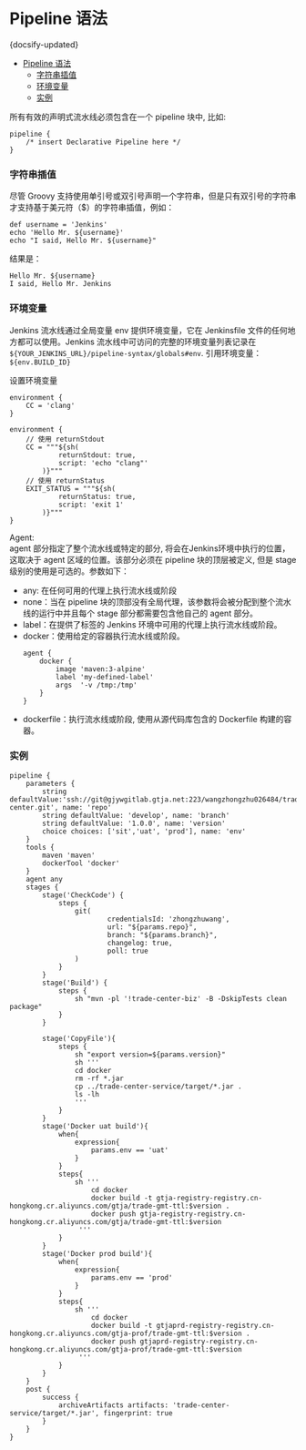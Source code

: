 # Pipeline 语法
{docsify-updated}

- [Pipeline 语法](#pipeline-语法)
	- [字符串插值](#字符串插值)
	- [环境变量](#环境变量)
	- [实例](#实例)


所有有效的声明式流水线必须包含在一个 pipeline 块中, 比如:
```
pipeline {
    /* insert Declarative Pipeline here */
}
```

### 字符串插值
尽管 Groovy 支持使用单引号或双引号声明一个字符串，但是只有双引号的字符串才支持基于美元符（$）的字符串插值，例如：
```
def username = 'Jenkins'
echo 'Hello Mr. ${username}'
echo "I said, Hello Mr. ${username}"
```
结果是：
```
Hello Mr. ${username}
I said, Hello Mr. Jenkins
```

### 环境变量
Jenkins 流水线通过全局变量 env 提供环境变量，它在 Jenkinsfile 文件的任何地方都可以使用。Jenkins 流水线中可访问的完整的环境变量列表记录在 ``${YOUR_JENKINS_URL}/pipeline-syntax/globals#env``.
引用环境变量：``${env.BUILD_ID}``

设置环境变量
```
environment { 
	CC = 'clang'
}

environment {
	// 使用 returnStdout
	CC = """${sh(
			returnStdout: true,
			script: 'echo "clang"'
		)}""" 
	// 使用 returnStatus
	EXIT_STATUS = """${sh(
			returnStatus: true,
			script: 'exit 1'
		)}"""
}
```


Agent:  
agent 部分指定了整个流水线或特定的部分, 将会在Jenkins环境中执行的位置，这取决于 agent 区域的位置。该部分必须在 pipeline 块的顶层被定义, 但是 stage 级别的使用是可选的。参数如下：
+ any: 在任何可用的代理上执行流水线或阶段
+ none：当在 pipeline 块的顶部没有全局代理，该参数将会被分配到整个流水线的运行中并且每个 stage 部分都需要包含他自己的 agent 部分。
+ label：在提供了标签的 Jenkins 环境中可用的代理上执行流水线或阶段。
+ docker：使用给定的容器执行流水线或阶段。
	```
	agent {
		docker {
			image 'maven:3-alpine'
			label 'my-defined-label'
			args  '-v /tmp:/tmp'
		}
	}
	```
+ dockerfile：执行流水线或阶段, 使用从源代码库包含的 Dockerfile 构建的容器。



### 实例
```
pipeline {
    parameters {
        string defaultValue:'ssh://git@gjywgitlab.gtja.net:223/wangzhongzhu026484/trade-center.git', name: 'repo'
        string defaultValue: 'develop', name: 'branch'
        string defaultValue: '1.0.0', name: 'version'
        choice choices: ['sit','uat', 'prod'], name: 'env'
    }
    tools {
        maven 'maven'
        dockerTool 'docker'
    }
    agent any
    stages {
        stage('CheckCode') {
            steps {
                git(
                        credentialsId: 'zhongzhuwang',
                        url: "${params.repo}",
                        branch: "${params.branch}",
                        changelog: true,
                        poll: true
                )
            }
        }
        stage('Build') {
            steps {
                sh "mvn -pl '!trade-center-biz' -B -DskipTests clean package"
            }
        }

        stage('CopyFile'){
            steps {
                sh "export version=${params.version}"
                sh '''
                cd docker
                rm -rf *.jar
                cp ../trade-center-service/target/*.jar .
                ls -lh
                '''
            }
        }
        stage('Docker uat build'){
            when{
                expression{
                    params.env == 'uat'
                }
            }
            steps{
                sh '''
                    cd docker
                    docker build -t gtja-registry-registry.cn-hongkong.cr.aliyuncs.com/gtja/trade-gmt-ttl:$version .
                    docker push gtja-registry-registry.cn-hongkong.cr.aliyuncs.com/gtja/trade-gmt-ttl:$version
                 '''
            }
        }
        stage('Docker prod build'){
            when{
                expression{
                    params.env == 'prod'
                }
            }
            steps{
                sh '''
                    cd docker
                    docker build -t gtjaprd-registry-registry.cn-hongkong.cr.aliyuncs.com/gtja-prof/trade-gmt-ttl:$version .
                    docker push gtjaprd-registry-registry.cn-hongkong.cr.aliyuncs.com/gtja-prof/trade-gmt-ttl:$version
                 '''
            }
        }
    }
    post {
        success {
            archiveArtifacts artifacts: 'trade-center-service/target/*.jar', fingerprint: true
        }
    }
}
```
